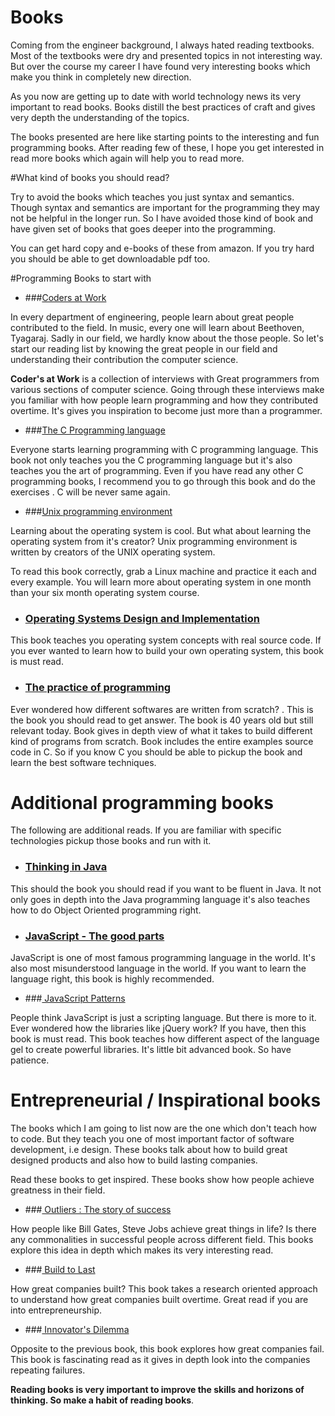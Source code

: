 # Books
Coming from the engineer background, I always hated reading textbooks. Most of the textbooks were dry and presented topics in not interesting way. But over the course my career I have found very interesting books which make you think in completely new direction.

As you now are getting up to date with world technology news its very important to read books. Books distill the best practices of craft and gives very depth the understanding of the topics.

The books presented are here like starting points to the interesting and fun programming books. After reading few of these, I hope you get interested in read more books which again will help you to read more.

#What kind of books you should read?

Try to avoid the books which teaches you just syntax and semantics. Though syntax and semantics are important for the programming they may not be helpful in the longer run. So I have avoided those kind of book and have given set of books that goes deeper into the programming.

You can get hard copy and e-books of these from amazon. If you try hard you should be able to get downloadable pdf too.

#Programming Books to start with

* ###[Coders at Work](http://www.codersatwork.com/)

In every department of engineering, people learn about great people contributed to the field. In music, every one will learn about Beethoven, Tyagaraj. Sadly in our field, we hardly know about the those people. So let's start our reading list by knowing the great people in our field and understanding their contribution the computer science.

**Coder's at Work** is a collection of interviews with Great programmers from various sections of computer science. Going through these interviews make you familiar with how people learn programming and how they contributed overtime. It's gives you inspiration to become just more than a programmer.

* ###[The C Programming language](http://www.amazon.com/The-Programming-Language-2nd-Edition/dp/0131103628)

Everyone starts learning programming with C programming language. This book not only teaches you the C programming language but it's also teaches you the art of programming. Even if you have read any other C programming books, I recommend you to go through this book and do the exercises . C will be never same again.


* ###[Unix programming environment](http://www.amazon.com/Programming-Environment-Prentice-Hall-Software-Series/dp/013937681X)

Learning about the operating system is cool. But what about learning the operating system from it's creator? Unix programming environment is written by creators of the UNIX operating system.

To read this book correctly, grab a Linux machine and practice it each and every example. You will learn more about operating system in one month than your six month operating system course.

* ### [Operating Systems Design and Implementation ](http://www.amazon.com/Operating-Systems-Design-Implementation-Edition/dp/0131429388)

This book teaches you operating system concepts with real source code. If you ever wanted to learn how to build your own operating system, this book is must read.

* ###  [The practice of programming ](http://www.amazon.com/Practice-Programming-Addison-Wesley-Professional-Computing/dp/020161586X)

Ever wondered how different softwares are written from scratch? . This is the book you should read to get answer. The book is 40 years old but still relevant today. Book gives in depth view of what it takes to build different kind of programs from scratch. Book includes the entire examples source code in C. So if you know C you should be able to pickup the book and learn the best software techniques.


# Additional programming books

The following are additional reads. If you are familiar with specific technologies pickup those books and run with it.

* ### [Thinking in Java](http://www.amazon.com/Practice-Programming-Addison-Wesley-Professional-Computing/dp/020161586X)

This should the book you should read if you want to be fluent in Java. It not only goes in depth into the Java programming language it's also teaches how to do Object Oriented programming right.

* ### [JavaScript - The good parts ](http://www.amazon.com/JavaScript-Good-Parts-Douglas-Crockford/dp/0596517742)

JavaScript is one of most famous programming language in the world. It's also most misunderstood language in the world. If you want to learn the language right, this book is highly recommended.

* ###[ JavaScript Patterns](http://www.amazon.com/JavaScript-Patterns-Stoyan-Stefanov/dp/0596806752)

People think JavaScript is just a scripting language. But there is more to it. Ever wondered how the libraries like jQuery work? If you have, then this book is must read. This book teaches how different aspect of the language gel to create powerful libraries. It's little bit advanced book. So have patience.


# Entrepreneurial / Inspirational books
The books which I am going to list now are the one which don't teach how to code. But they teach you one of most important factor of software development, i.e design. These books talk about how to build great designed products and also how to build lasting companies.

Read these books to get inspired. These books show how people achieve greatness in their field.


* ###[ Outliers : The story of success ](http://www.amazon.com/Outliers-Story-Success-Malcolm-Gladwell/dp/0316017930)

How people like Bill Gates, Steve Jobs achieve great things in life?
Is there any commonalities in successful people across different field. This books explore this idea in depth which makes its very interesting read.

* ###[ Build to Last ](http://www.amazon.com/Built-Last-Successful-Visionary-Essentials/dp/0060516402/)

How great companies built? This book takes a research oriented approach to understand how great companies built overtime. Great read if you are into entrepreneurship.

* ###[ Innovator's Dilemma ](http://www.amazon.com/Innovators-Dilemma-Revolutionary-Change-Business/dp/0062060244)

Opposite to the previous book, this book explores how great companies fail. This book is fascinating read as it gives in depth look into the companies repeating failures.


**Reading books is very important to improve the skills and horizons of thinking. So make a habit of reading books**.











